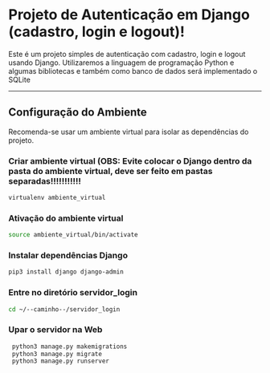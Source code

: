 # Projeto de Autenticação em Django (cadastro, login e logout)!

Este é um projeto simples de autenticação com cadastro, login e logout usando Django. Utilizaremos a linguagem de programação Python e algumas bibliotecas e também como banco de dados será implementado o SQLite

---

## Configuração do Ambiente

Recomenda-se usar um ambiente virtual para isolar as dependências do projeto.

### Criar ambiente virtual (OBS: Evite colocar o Django dentro da pasta do ambiente virtual, deve ser feito em pastas separadas!!!!!!!!!!!

```bash
virtualenv ambiente_virtual
```

### Ativação do ambiente virtual
```bash
source ambiente_virtual/bin/activate
```
### Instalar dependências Django
```bash
pip3 install django django-admin
```
### Entre no diretório servidor_login
```bash
cd ~/--caminho--/servidor_login
```
### Upar o servidor na Web
```bash
 python3 manage.py makemigrations
 python3 manage.py migrate
 python3 manage.py runserver
```






